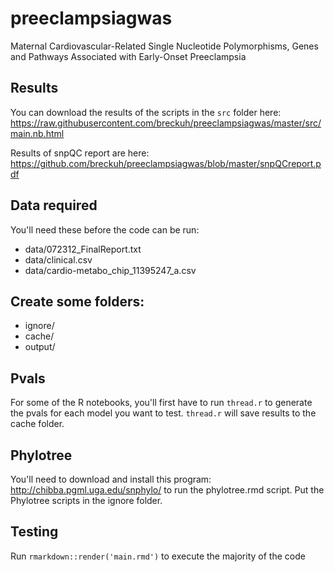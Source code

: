# preeclampsiagwas
Maternal Cardiovascular-Related Single Nucleotide Polymorphisms, Genes and Pathways Associated with Early-Onset Preeclampsia

## Results

You can download the results of the scripts in the `src` folder here: https://raw.githubusercontent.com/breckuh/preeclampsiagwas/master/src/main.nb.html

Results of snpQC report are here: https://github.com/breckuh/preeclampsiagwas/blob/master/snpQCreport.pdf

## Data required

You'll need these before the code can be run:

- data/072312_FinalReport.txt
- data/clinical.csv
- data/cardio-metabo_chip_11395247_a.csv

## Create some folders:
- ignore/
- cache/
- output/

## Pvals
For some of the R notebooks, you'll first have to run `thread.r` to generate the pvals for each model you want to test. `thread.r` will save
results to the cache folder.

## Phylotree
You'll need to download and install this program: http://chibba.pgml.uga.edu/snphylo/ to run the phylotree.rmd script. Put the Phylotree scripts in the ignore folder.

## Testing
Run `rmarkdown::render('main.rmd')` to execute the majority of the code